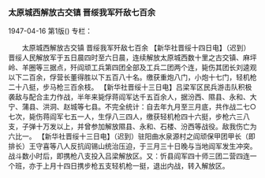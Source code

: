 ### 太原城西解放古交镇  晋绥我军歼敌七百余

1947-04-16
第1版()
专栏：

　　太原城西解放古交镇
    晋绥我军歼敌七百余
    【新华社晋绥十四日电】（迟到）晋绥人民解放军于五日晨四时至六日晨，连续解放太原城西数十里之古交镇、麻坪岭、羊圈等三据点，歼阎顽工兵第四团全部及工兵二团两个连，毙伤其团长刘逵观以下二百余，俘营长董得胜以下五百八十名。缴获重炮八门，小炮十七门，轻机枪二十八挺，步马枪三百余枝。
    【新华社晋绥十三日电】吕梁军区民兵游击队积极袭敌与配合主力作战，半年来毙俘蒋阎军达千五百余人，据汾西、隰县、永和、大宁、蒲县、洪洞、赵城等七县。不完全统计：自去年九月至三月底，共作战二七○七次，毙伤蒋阎军七五一人，生俘八三四人，缴获轻机枪四十六挺，步枪六三八支，子弹十万发以上，并曾参加解放隰县、永和、石楼、汾西等战役。敌我伤亡为六比一。
    【新华社晋绥十三日电】（迟到）驻阳曲水泉源村之阎顽保甲团甲长（即排长）王守喜等八人反抗阎锡山统治压迫，于三月三十日晚与当地阎军发生冲突。战斗数小时后，即携枪八支投入吕梁解放区。又：忻县阎军四十师三团二营四连一个班，亦于上月十四日携步枪五支轻机枪一挺，退出内战，转入解放区。
